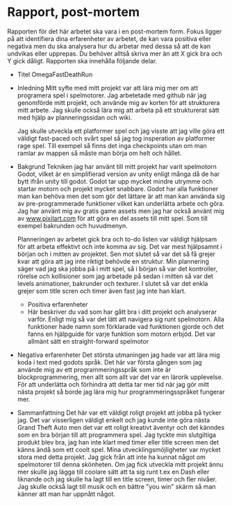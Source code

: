 # Rapport, post-mortem

Rapporten för det här arbetet ska vara i en post-mortem form. Fokus ligger på att identifiera dina erfarenheter av arbetet, de kan vara positiva eller negativa men du ska analysera hur du arbetar med dessa så att de kan undvikas eller upprepas. Du behöver alltså skriva mer än att X gick bra och Y gick dåligt. Rapporten ska innehålla följande delar.

* Titel
OmegaFastDeathRun
* Inledning
    Mitt syfte med mitt projekt var att lära mig mer om att programera spel i spelmotorer. Jag arbetetade med github när jag genomförde mitt projekt, och använde mig av korten för att strukturera mitt arbete. Jag skulle också lära mig att arbeta på ett strukturerat sätt med hjälp av planneringssidan och wiki.
    
    Jag skulle utveckla ett platformer spel och jag visste att jag ville göra ett väldigt fast-paced och svårt spel så jag tog insperation av platformer rage spel. Till exempel så finns det inga checkpoints utan om man ramlar av mappen så måste man börja om helt och hållet.
    
* Bakgrund
    Tekniken jag har använt till mitt projekt har varit spelmotorn Godot, vilket är en simplifierad version av unity enligt många då de har bytt ifrån unity till godot. Godot tar upp mycket mindre utrymme och startar motorn och projekt mycket snabbare. Godot har alla funktioner man kan behöva men det som gör det lättare är att man kan använda sig av pre-programmerade funktioner vilket kan underlätta arbete och göra.
    Jag har använt mig av gratis game assets men jag har också använt mig av www.pixilart.com för att göra en del assets till mitt spel. Som till exempel bakrunden och huvudmenyn.
    
    Planneringen av arbetet gick bra och to-do listen var väldigt hjälpsam för att arbeta effektivt och inte komma av sig. Det var mest hjälpsamnt i början och i mitten av projektet. Sen mot slutet så var det så få grejer kvar att göra att jag inte riktigt behövde en struktur.
    Min plannering säger vad jag ska jobba på i mitt spel, så i början så var det kontroller, rörelse och kollisioner som jag arbetade på sedan i mitten så var det levels animationer, bakrunder och texturer. I slutet så var det enkla grejer som title scren och timer även fast jag inte han klart.
    
    * Positiva erfarenheter
    - Här beskriver du vad som har gått bra i ditt projekt och analyserar varför.
    Enligt mig så var det lätt att navigera sig runt spelmotorn. Alla funktioner hade namn som förklarade vad funktionen gjorde och det fanns en hjälpguide för varje funktion som motorn erbjöd. Det var allmänt sätt en straight-forward spelmotor 

* Negativa erfarenheter
    Det största utmaningen jag hade var att lära mig koda i text med godots språk. Det här var första gången som jag använde mig av ett programmeringsspråk som inte är blockprogrammering, men allt som allt var det var en lärorik upplevelse. För att underlätta och förhindra att detta tar mer tid när jag gör mitt nästa projekt så borde jag lära mig hur programmeringsspråket fungerar mer.
    
* Sammanfattning
    Det här var ett väldigt roligt projekt att jobba på tycker jag. Det var visserligen väldigt enkelt och jag kunde inte göra nästa Grand Theft Auto men det var ett roligt kreativt äventyr och det känndes som en bra början till att programmera spel. Jag tyckte min slutgiltiga produkt blev bra, jag han inte klart med timer eller title screen men det känns ändå som ett coolt spel. Mina utvecklingsmöjligheter var mycket stora med detta projekt. Jag gick från att inte ha kunnat något om spelmotorer till denna skönheten. Om jag fick utveckla mitt projekt ännu mer skulle jag lägga till coolare sätt att ta sig runt t.ex en Dash eller liknande och jag skulle ha lagt till en title screen, timer och fler nivåer. Jag skulle också lagt till musik och en bättre "you win" skärm så man känner att man har uppnått något.
